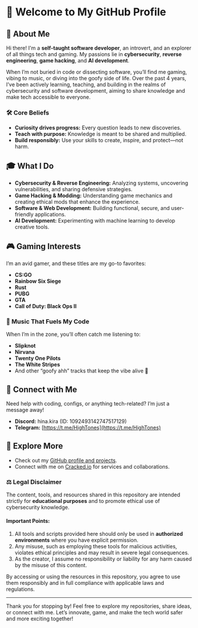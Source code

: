 # 👋 Welcome to My GitHub Profile  

## 🌟 About Me  
Hi there! I'm a **self-taught software developer**, an introvert, and an explorer of all things tech and gaming. My passions lie in **cybersecurity**, **reverse engineering**, **game hacking**, and **AI development**.  

When I’m not buried in code or dissecting software, you’ll find me gaming, vibing to music, or diving into the goofy side of life. Over the past 4 years, I’ve been actively learning, teaching, and building in the realms of cybersecurity and software development, aiming to share knowledge and make tech accessible to everyone.  

### 🛠️ Core Beliefs  
- **Curiosity drives progress:** Every question leads to new discoveries.  
- **Teach with purpose:** Knowledge is meant to be shared and multiplied.  
- **Build responsibly:** Use your skills to create, inspire, and protect—not harm.  

## 🎓 What I Do  
- **Cybersecurity & Reverse Engineering:** Analyzing systems, uncovering vulnerabilities, and sharing defensive strategies.  
- **Game Hacking & Modding:** Understanding game mechanics and creating ethical mods that enhance the experience.  
- **Software & Web Development:** Building functional, secure, and user-friendly applications.  
- **AI Development:** Experimenting with machine learning to develop creative tools.  

## 🎮 Gaming Interests  
I’m an avid gamer, and these titles are my go-to favorites:  
- **CS:GO**  
- **Rainbow Six Siege**  
- **Rust**  
- **PUBG**  
- **GTA**  
- **Call of Duty: Black Ops II**  

### 🎵 Music That Fuels My Code  
When I’m in the zone, you’ll often catch me listening to:  
- **Slipknot**  
- **Nirvana**  
- **Twenty One Pilots**  
- **The White Stripes**  
- And other “goofy ahh” tracks that keep the vibe alive 🎵  

## 🤝 Connect with Me  
Need help with coding, configs, or anything tech-related? I’m just a message away!  
- **Discord:** hina.kira (ID: 1092493142747517129)  
- **Telegram:** [https://t.me/HighTones](https://t.me/HighTones)  

## 🔗 Explore More
- Check out my [GitHub profile and projects](https://github.com/OxO-um/).  
- Connect with me on [Cracked.io](https://cracked.io/0-x-0) for services and collaborations.  

### ⚖️ Legal Disclaimer  
The content, tools, and resources shared in this repository are intended strictly for **educational purposes** and to promote ethical use of cybersecurity knowledge.  

#### **Important Points:**  
1. All tools and scripts provided here should only be used in **authorized environments** where you have explicit permission.  
2. Any misuse, such as employing these tools for malicious activities, violates ethical principles and may result in severe legal consequences.  
3. As the creator, I assume no responsibility or liability for any harm caused by the misuse of this content.  

By accessing or using the resources in this repository, you agree to use them responsibly and in full compliance with applicable laws and regulations.  

---

Thank you for stopping by! Feel free to explore my repositories, share ideas, or connect with me. Let’s innovate, game, and make the tech world safer and more exciting together!  
